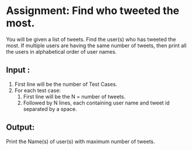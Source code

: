# Assignment: Find who tweeted the most.

You will be given a list of tweets. Find the user(s) who has tweeted the most. If multiple users are having the same number of tweets, then print all the users in alphabetical order of user names.

## Input :

1. First line will be the number of Test Cases.
2. For each test case:
   1. First line will be the N = number of tweets.
   2. Followed by N lines, each containing user name and tweet id separated by a space.

## Output:

Print the Name(s) of user(s) with maximum number of tweets.
